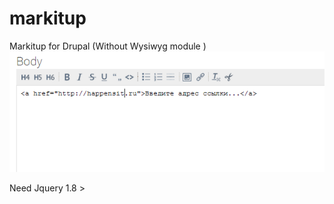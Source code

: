 markitup
========

Markitup for Drupal (Without Wysiwyg module )
<img src="https://github.com/Happensit/markitup/blob/master/markitup.png"/>

Need Jquery 1.8 >
